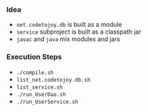 
### Idea

* `net.codetojoy.db` is built as a module
* `service` subproject is built as a classpath jar
* `javac` and `java` mix modules and jars 

### Execution Steps

* `./compile.sh`
* `list_net.codetojoy.db.sh`
* `list_service.sh`
* `./run_UserDao.sh`
* `./run_UserService.sh`
